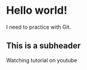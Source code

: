# Hello world!

I need to practice with Git. 

## This is a subheader

Watching tutorial on youtube
